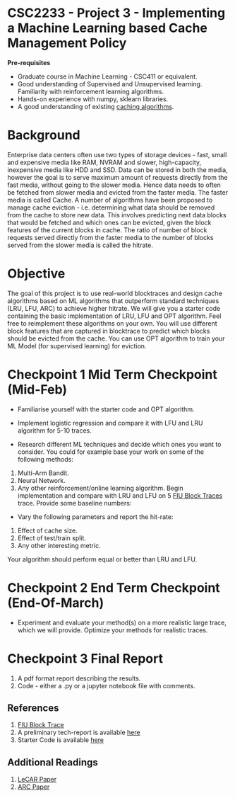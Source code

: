 # CSC2233 - Project 3 - Implementing a Machine Learning based Cache Management Policy

**Pre-requisites**

- Graduate course in Machine Learning - CSC411 or equivalent.
- Good understanding of Supervised and Unsupervised learning. Familiarity with reinforcement learning algorithms.
- Hands-on experience with numpy, sklearn libraries.
- A good understanding of existing [caching algorithms](http://pages.cs.wisc.edu/~remzi/OSTEP/vm-beyondphys-policy.pdf).

# Background

Enterprise data centers often use two types of storage devices - fast, small and expensive media like RAM, NVRAM and slower, high-capacity, inexpensive media like HDD and SSD. Data can be stored in both the media, however the goal is to serve maximum amount of requests directly from the fast media, without going to the slower media. Hence data needs to often be fetched from slower media and evicted from the faster media. The faster media is called Cache. A number of algorithms have been proposed to manage cache eviction - i.e. determining what data should be removed from the cache to store new data. This involves predicting next data blocks that would be fetched and which ones can be evicted, given the block features of the current blocks in cache. The ratio of number of block requests served directly from the faster media to the number of blocks served from the slower media is called the hitrate.

# Objective

The goal of this project is to use real-world blocktraces and design cache algorithms based on ML algorithms that outperform standard techniques (LRU, LFU, ARC) to achieve higher hitrate. We will give you a starter code containing the basic implementation of LRU, LFU and OPT algorithm. Feel free to reimplement these algorithms on your own. You will use different block features that are captured in blocktrace to predict which blocks should be evicted from the cache. You can use OPT algorithm to train your ML Model (for supervised learning) for eviction.

# Checkpoint 1 Mid Term Checkpoint (Mid-Feb)
- Familiarise yourself with the starter code and OPT algorithm.
- Implement logistic regression and compare it with LFU and LRU algorithm for 5-10 traces.

- Research different ML techniques and decide which ones you want to consider. You could for example base your work on some of the following methods:
1. Multi-Arm Bandit.
2. Neural Network.
3. Any other reinforcement/online learning algorithm.
Begin implementation and compare with LRU and LFU on 5 [FIU Block Traces](http://sylab-srv.cs.fiu.edu/doku.php?id=projects:iodedup:start)
 trace. 
Provide some baseline numbers:
- Vary the following parameters and report the hit-rate:
1. Effect of cache size.
2. Effect of test/train split.
3. Any other interesting metric.

Your algorithm should perform equal or better than LRU and LFU.

# Checkpoint 2 End Term Checkpoint (End-Of-March)
- Experiment and evaluate your method(s) on a more realistic large trace, which we will provide. Optimize your methods for realistic traces.


# Checkpoint 3 Final Report
1. A pdf format report describing the results.
2. Code - either a .py or a jupyter notebook file with comments.

## References

1. [FIU Block Trace](http://sylab-srv.cs.fiu.edu/doku.php?id=projects:iodedup:start)
3. A preliminary tech-report is available [here](https://github.com/shehbazj/csc2233/tree/master/p3/tech_report.pdf)
4. Starter Code is available [here](https://github.com/shehbazj/csc2233/tree/master/p3/Implementing_A_Machine_Learning_Based_Cache_Management_Policy.ipynb)

## Additional Readings

1. [LeCAR Paper](https://www.usenix.org/system/files/conference/hotstorage18/hotstorage18-paper-vietri.pdf)
2. [ARC Paper](https://www.usenix.org/legacy/event/fast03/tech/full_papers/megiddo/megiddo.pdf)
